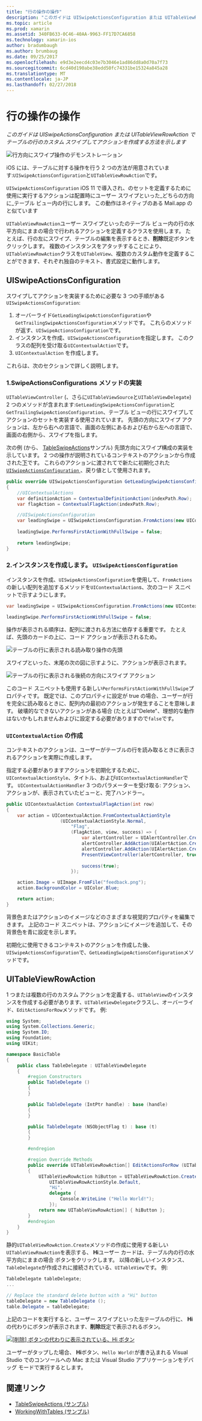 ```yaml
---
title: "行の操作の操作"
description: "このガイドは UISwipeActionsConfiguration または UITableViewRowAction でテーブルの行のカスタム スワイプしてアクションを作成する方法を示します"
ms.topic: article
ms.prod: xamarin
ms.assetid: 340FB633-0C46-40AA-9963-FF17D7CA6858
ms.technology: xamarin-ios
author: bradumbaugh
ms.author: brumbaug
ms.date: 09/25/2017
ms.openlocfilehash: e9d3e2eecd4c03e7b3046e1ad86dd8a0d70a7f73
ms.sourcegitcommit: 6cd40d190abe38edd50fc74331be15324a845a28
ms.translationtype: MT
ms.contentlocale: ja-JP
ms.lasthandoff: 02/27/2018
---
```

# <a name="working-with-row-actions"></a>行の操作の操作

_このガイドは UISwipeActionsConfiguration または UITableViewRowAction でテーブルの行のカスタム スワイプしてアクションを作成する方法を示します_

![行方向にスワイプ操作のデモンストレーション](row-action-images/action02.png)

iOS には、テーブルに対する操作を行う 2 つの方法が用意されています:`UISwipeActionsConfiguration`と`UITableViewRowAction`です。

`UISwipeActionsConfiguration` iOS 11 で導入され、のセットを定義するために使用に実行するアクションは配置時にユーザー スワイプといった_どちらの方向に_テーブル ビュー内の行にします。 この動作はネイティブのある Mail.app のと似ています 

`UITableViewRowAction`ユーザー スワイプといったのテーブル ビュー内の行の水平方向にままの場合で行われるアクションを定義するクラスを使用します。
たとえば、行の左にスワイプ、テーブルの編集を表示するとき、**削除**既定ボタンをクリックします。 複数のインスタンスをアタッチすることにより、`UITableViewRowAction`クラスを`UITableView`、複数のカスタム動作を定義することができます、それぞれ独自のテキスト、書式設定に動作します。


## <a name="uiswipeactionsconfiguration"></a>UISwipeActionsConfiguration

スワイプしてアクションを実装するために必要な 3 つの手順がある`UISwipeActionsConfiguration`:

1. オーバーライド`GetLeadingSwipeActionsConfiguration`や`GetTrailingSwipeActionsConfiguration`メソッドです。 これらのメソッドが返す、`UISwipeActionsConfiguration`です。 
2. インスタンスを作成、`UISwipeActionsConfiguration`を指定します。 このクラスの配列を受け取る`UIContextualAction`です。
3. `UIContextualAction` を作成します。

これらは、次のセクションで詳しく説明します。

### <a name="1-implementing-the-swipeactionsconfigurations-methods"></a>1.SwipeActionsConfigurations メソッドの実装

`UITableViewController` (、さらに`UITableViewSource`と`UITableViewDelegate`) 2 つのメソッドが含まれます:`GetLeadingSwipeActionsConfiguration`と`GetTrailingSwipeActionsConfiguration`、テーブル ビューの行にスワイプしてアクションのセットを実装する使用されています。 先頭の方向にスワイプ アクションは、左から右への言語で、画面の左側にあるおよび右から左への言語で、画面の右側から、スワイプを指します。 

次の例 (から、 [TableSwipeActions](https://developer.xamarin.com/samples/monotouch/TableSwipeActions)サンプル) 先頭方向にスワイプ構成の実装を示しています。 2 つの操作が説明されているコンテキストのアクションから作成された[下](#create-uicontextualaction)です。 これらのアクションに渡されてで新たに初期化された[ `UISwipeActionsConfiguration` ](#create-uiswipeactionsconfigurations)、戻り値として使用されます。


```csharp
public override UISwipeActionsConfiguration GetLeadingSwipeActionsConfiguration(UITableView tableView, NSIndexPath indexPath)
{
    //UIContextualActions
    var definitionAction = ContextualDefinitionAction(indexPath.Row);
    var flagAction = ContextualFlagAction(indexPath.Row);

    //UISwipeActionsConfiguration
    var leadingSwipe = UISwipeActionsConfiguration.FromActions(new UIContextualAction[] { flagAction, definitionAction });
    
    leadingSwipe.PerformsFirstActionWithFullSwipe = false;
    
    return leadingSwipe;
}  
```

<a name="create-uiswipeactionsconfigurations" />

### <a name="2-instantiate-a-uiswipeactionsconfiguration"></a>2.インスタンスを作成します。 `UISwipeActionsConfiguration`

インスタンスを作成、`UISwipeActionsConfiguration`を使用して、`FromActions`の新しい配列を追加するメソッドを`UIContextualAction`s、次のコード スニペットで示すようにします。

```csharp
var leadingSwipe = UISwipeActionsConfiguration.FromActions(new UIContextualAction[] { flagAction, definitionAction })

leadingSwipe.PerformsFirstActionWithFullSwipe = false;
```

操作が表示される順序は、配列に渡される方法に依存する重要です。 たとえば、先頭のカードの上に、コード アクションが表示されるため。

![テーブルの行に表示される読み取り操作の先頭](row-action-images/action03.png)

スワイプといった、末尾の次の図に示すように、アクションが表示されます。

![テーブルの行に表示される後続の方向にスワイプ アクション](row-action-images/action04.png)

このコード スニペットも使用する新しい`PerformsFirstActionWithFullSwipe`プロパティです。 既定では、このプロパティに設定が true の場合、ユーザーが行を完全に読み取るときに、配列内の最初のアクションが発生することを意味します。 破壊的なできないアクションがある場合 (たとえば"Delete"、理想的な動作はないかもしれませんおよびに設定する必要がありますので`false`です。

<a name="create-uicontextualaction" />

### <a name="create-a-uicontextualaction"></a>`UIContextualAction` の作成

コンテキストのアクションは、ユーザーがテーブルの行を読み取るときに表示されるアクションを実際に作成します。

指定する必要がありますアクションを初期化するために、 `UIContextualActionStyle`、タイトル、および`UIContextualActionHandler`です。 `UIContextualActionHandler` 3 つのパラメーターを受け取る: アクション、アクションが、表示されていたビューと、完了ハンドラー。

```csharp
public UIContextualAction ContextualFlagAction(int row)
{
    var action = UIContextualAction.FromContextualActionStyle
                    (UIContextualActionStyle.Normal,
                        "Flag",
                        (FlagAction, view, success) => {
                            var alertController = UIAlertController.Create($"Report {words[row]}?", "", UIAlertControllerStyle.Alert);
                            alertController.AddAction(UIAlertAction.Create("Cancel", UIAlertActionStyle.Cancel, null)); 
                            alertController.AddAction(UIAlertAction.Create("Yes", UIAlertActionStyle.Destructive, null));
                            PresentViewController(alertController, true, null);
                            
                            success(true);
                        });

    action.Image = UIImage.FromFile("feedback.png");
    action.BackgroundColor = UIColor.Blue;

    return action;
}
```

背景色またはアクションのイメージなどのさまざまな視覚的プロパティを編集できます。 上記のコード スニペットは、アクションにイメージを追加して、その背景色を青に設定を示します。

初期化に使用できるコンテキストのアクションを作成した後、`UISwipeActionsConfiguration`で、`GetLeadingSwipeActionsConfiguration`メソッドです。

## <a name="uitableviewrowaction"></a>UITableViewRowAction

1 つまたは複数の行のカスタム アクションを定義する、`UITableView`のインスタンスを作成する必要があります、`UITableViewDelegate`クラスし、オーバーライド、`EditActionsForRow`メソッドです。 例:

```csharp
using System;
using System.Collections.Generic;
using System.IO;
using Foundation;
using UIKit;

namespace BasicTable
{
    public class TableDelegate : UITableViewDelegate
    {
        #region Constructors
        public TableDelegate ()
        {
        }

        public TableDelegate (IntPtr handle) : base (handle)
        {
        }

        public TableDelegate (NSObjectFlag t) : base (t)
        {
        }

        #endregion

        #region Override Methods
        public override UITableViewRowAction[] EditActionsForRow (UITableView tableView, NSIndexPath indexPath)
        {
            UITableViewRowAction hiButton = UITableViewRowAction.Create (
                UITableViewRowActionStyle.Default,
                "Hi",
                delegate {
                    Console.WriteLine ("Hello World!");
                });
            return new UITableViewRowAction[] { hiButton };
        }
        #endregion
    }
}
```

静的`UITableViewRowAction.Create`メソッドの作成に使用する新しい`UITableViewRowAction`を表示する、 **Hi**ユーザー カードは、テーブル内の行の水平方向にままの場合 ボタンをクリックします。 以降の新しいインスタンス、`TableDelegate`が作成されに接続されている、`UITableView`です。 例:

```csharp
TableDelegate tableDelegate;
...

// Replace the standard delete button with a "Hi" button
tableDelegate = new TableDelegate ();
table.Delegate = tableDelegate;

```

上記のコードを実行すると、ユーザー スワイプといった左テーブルの行に、 **Hi**の代わりにボタンが表示されます、**削除**既定で表示されるボタン。

[ ![](row-action-images/action01.png "[削除] ボタンの代わりに表示されている、Hi ボタン")](row-action-images/action01.png)

ユーザーがタップした場合、 **Hi**ボタン、`Hello World!`が書き込まれる Visual Studio でのコンソールへの Mac または Visual Studio アプリケーションをデバッグ モードで実行するとします。



## <a name="related-links"></a>関連リンク

- [TableSwipeActions (サンプル)](https://developer.xamarin.com/samples/monotouch/TableSwipeActions)
- [WorkingWithTables (サンプル)](https://developer.xamarin.com/samples/monotouch/WorkingWithTables)
